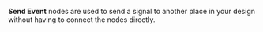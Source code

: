 **Send Event** nodes are used to send a signal to another place in your design without having to connect the nodes directly.